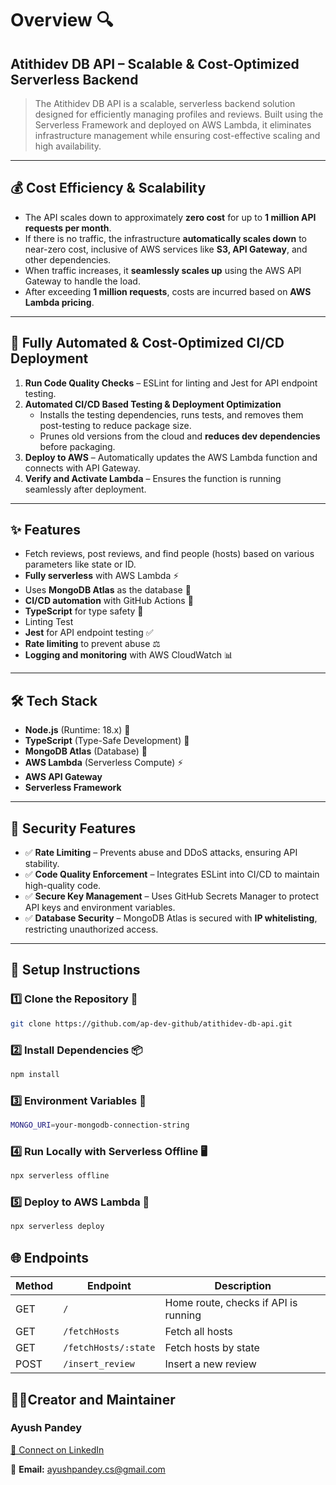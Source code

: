 # Overview 🔍

## **Atithidev DB API – Scalable & Cost-Optimized Serverless Backend**
> The Atithidev DB API is a scalable, serverless backend solution designed for efficiently managing profiles and reviews. Built using the Serverless Framework and deployed on AWS Lambda, it eliminates infrastructure management while ensuring cost-effective scaling and high availability.

---

## 💰 Cost Efficiency & Scalability
- The API scales down to approximately **zero cost** for up to **1 million API requests per month**.
- If there is no traffic, the infrastructure **automatically scales down** to near-zero cost, inclusive of AWS services like **S3, API Gateway**, and other dependencies.
- When traffic increases, it **seamlessly scales up** using the AWS API Gateway to handle the load.
- After exceeding **1 million requests**, costs are incurred based on **AWS Lambda pricing**.

---

## 🚀 Fully Automated & Cost-Optimized CI/CD Deployment
1. **Run Code Quality Checks** – ESLint for linting and Jest for API endpoint testing.
2. **Automated CI/CD Based Testing & Deployment Optimization**
   - Installs the testing dependencies, runs tests, and removes them post-testing to reduce package size.
   - Prunes old versions from the cloud and **reduces dev dependencies** before packaging.
3. **Deploy to AWS** – Automatically updates the AWS Lambda function and connects with API Gateway.
4. **Verify and Activate Lambda** – Ensures the function is running seamlessly after deployment.

---

## ✨ Features
- Fetch reviews, post reviews, and find people (hosts) based on various parameters like state or ID.
- **Fully serverless** with AWS Lambda ⚡
- Uses **MongoDB Atlas** as the database 🌴
- **CI/CD automation** with GitHub Actions 🤖
- **TypeScript** for type safety 💎
- Linting Test
- **Jest** for API endpoint testing ✅
- **Rate limiting** to prevent abuse ⚖️
- **Logging and monitoring** with AWS CloudWatch 📊

---

## 🛠️ Tech Stack
- **Node.js** (Runtime: 18.x) 💚
- **TypeScript** (Type-Safe Development) 💎
- **MongoDB Atlas** (Database) 🌴
- **AWS Lambda** (Serverless Compute) ⚡
- **AWS API Gateway**
- **Serverless Framework**

---

## 🔐 Security Features
- ✅ **Rate Limiting** – Prevents abuse and DDoS attacks, ensuring API stability.
- ✅ **Code Quality Enforcement** – Integrates ESLint into CI/CD to maintain high-quality code.
- ✅ **Secure Key Management** – Uses GitHub Secrets Manager to protect API keys and environment variables.
- ✅ **Database Security** – MongoDB Atlas is secured with **IP whitelisting**, restricting unauthorized access.

---

## 🔧 Setup Instructions
### 1️⃣ Clone the Repository 🔗
```sh
git clone https://github.com/ap-dev-github/atithidev-db-api.git
```
### 2️⃣ Install Dependencies 📦
```sh
npm install
```
### 3️⃣ Environment Variables 🔑
```sh
MONGO_URI=your-mongodb-connection-string
```
### 4️⃣ Run Locally with Serverless Offline 🖥️
```sh
npx serverless offline
```
### 5️⃣ Deploy to AWS Lambda 🚀
```sh
npx serverless deploy
```
## 🌐 Endpoints

| **Method**| **Endpoint**        | **Description**                          |
|-----------|----------------------|-----------------------------------------|
| GET       | `/`                  | Home route, checks if API is running    |
| GET       | `/fetchHosts`        | Fetch all hosts                         |
| GET       | `/fetchHosts/:state` | Fetch hosts by state                    |
| POST      | `/insert_review`     | Insert a new review                     |


## 👨‍💻Creator and Maintainer
### Ayush Pandey

[🔗 Connect on LinkedIn](https://www.linkedin.com/in/linkedap/)  

📧 **Email:** [ayushpandey.cs@gmail.com](mailto:ayushpandey.cs@gmail.com)  
